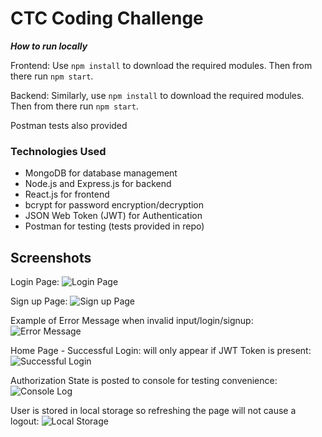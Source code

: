 # CTC Coding Challenge

***How to run locally***

Frontend: Use `npm install` to download the required modules. Then from there run `npm start`.

Backend: Similarly, use `npm install` to download the required modules. Then from there run `npm start`.

Postman tests also provided

### Technologies Used
- MongoDB for database management
- Node.js and Express.js for backend
- React.js for frontend
- bcrypt for password encryption/decryption
- JSON Web Token (JWT) for Authentication
- Postman for testing (tests provided in repo)


## Screenshots

Login Page:
![Login Page](https://drive.google.com/uc?export=view&id=1Ypyy-3HiJgwUp9XE2AWey3Mi271Z2Plc)

Sign up Page:
![Sign up Page](https://drive.google.com/uc?export=view&id=16Rwmv8WY-S_8sxZ0-IFEWe70kwDkiXU0)

Example of Error Message when invalid input/login/signup:
![Error Message](https://drive.google.com/uc?export=view&id=1fIEfg3z-G32FoM1pLHW4-X9lS7tTOFc1)

Home Page - Successful Login: will only appear if JWT Token is present:
![Successful Login](https://drive.google.com/uc?export=view&id=1d7GlYZeJ4Kj0Towna0wdaUatxSsZu1-a)

Authorization State is posted to console for testing convenience:
![Console Log](https://drive.google.com/uc?export=view&id=1k4PhlSZ3yTpPBokSQZWt8d6MBl4HdzuZ)

User is stored in local storage so refreshing the page will not cause a logout:
![Local Storage](https://drive.google.com/uc?export=view&id=10VOuxZ0ATKgg2TQyBYSKiIS0PEBABOar)


